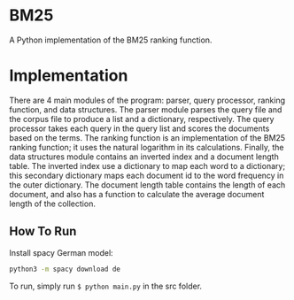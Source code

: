 BM25
====

A Python implementation of the BM25 ranking function.

Implementation
=============

There are 4 main modules of the program: parser, query processor, ranking function, and data structures. The parser module parses the query file and the corpus file to produce a list and a dictionary, respectively. The query processor takes each query in the query list and scores the documents based on the terms. The ranking function is an implementation of the BM25 ranking function; it uses the natural logarithm in its calculations. Finally, the data structures module contains an inverted index and a document length table. The inverted index use a dictionary to map each word to a dictionary; this secondary dictionary maps each document id to the word frequency in the outer dictionary. The document length table contains the length of each document, and also has a function to calculate the average document length of the collection.

How To Run
----------

Install spacy German model:
```bash
python3 -m spacy download de
```

To run, simply run `$ python main.py` in the src folder. 
